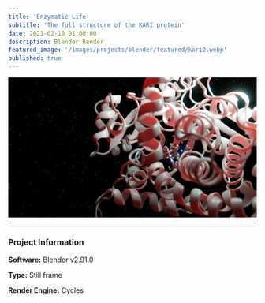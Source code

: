 ```yaml
---
title: 'Enzymatic Life'
subtitle: 'The full structure of the KARI protein'
date: 2021-02-10 01:00:00
description: Blender Render
featured_image: '/images/projects/blender/featured/kari2.webp'
published: true
---
```


![](/images/projects/full_size/kari2.webp)

---

### Project Information

**Software:** Blender v2.91.0

**Type:** Still frame

**Render Engine:** Cycles
